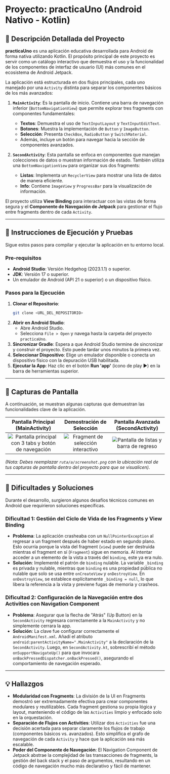 # Proyecto: practicaUno (Android Nativo - Kotlin)

## 📝 Descripción Detallada del Proyecto

**practicaUno** es una aplicación educativa desarrollada para Android de forma nativa utilizando Kotlin. El propósito principal de este proyecto es servir como un catálogo interactivo que demuestra el uso y la funcionalidad de los componentes de interfaz de usuario (UI) más comunes en el ecosistema de Android Jetpack.

La aplicación está estructurada en dos flujos principales, cada uno manejado por una `Activity` distinta para separar los componentes básicos de los más avanzados:

1.  **`MainActivity`**: Es la pantalla de inicio. Contiene una barra de navegación inferior (`BottomNavigationView`) que permite explorar tres fragments con componentes fundamentales:
    * **Textos**: Demuestra el uso de `TextInputLayout` y `TextInputEditText`.
    * **Botones**: Muestra la implementación de `Button` y `ImageButton`.
    * **Selección**: Presenta `CheckBox`, `RadioButton` y `SwitchMaterial`.
    * Además, incluye un botón para navegar hacia la sección de componentes avanzados.

2.  **`SecondActivity`**: Esta pantalla se enfoca en componentes que manejan colecciones de datos o muestran información de estado. También utiliza una `BottomNavigationView` para organizar sus dos fragments:
    * **Listas**: Implementa un `RecyclerView` para mostrar una lista de datos de manera eficiente.
    * **Info**: Contiene `ImageView` y `ProgressBar` para la visualización de información.

El proyecto utiliza **View Binding** para interactuar con las vistas de forma segura y el **Componente de Navegación de Jetpack** para gestionar el flujo entre fragments dentro de cada `Activity`.

---

## 🚀 Instrucciones de Ejecución y Pruebas

Sigue estos pasos para compilar y ejecutar la aplicación en tu entorno local.

### **Pre-requisitos**
* **Android Studio**: Versión Hedgehog (2023.1.1) o superior.
* **JDK**: Versión 17 o superior.
* Un emulador de Android (API 21 o superior) o un dispositivo físico.

### **Pasos para la Ejecución**
1.  **Clonar el Repositorio**:
    ```sh
    git clone <URL_DEL_REPOSITORIO>
    ```
2.  **Abrir en Android Studio**:
    * Abre Android Studio.
    * Selecciona `File > Open` y navega hasta la carpeta del proyecto `practicaUno`.
3.  **Sincronizar Gradle**: Espera a que Android Studio termine de sincronizar y construir el proyecto. Esto puede tardar unos minutos la primera vez.
4.  **Seleccionar Dispositivo**: Elige un emulador disponible o conecta un dispositivo físico con la depuración USB habilitada.
5.  **Ejecutar la App**: Haz clic en el botón **Run 'app'** (icono de play ▶️) en la barra de herramientas superior.

---

## 📸 Capturas de Pantalla

A continuación, se muestran algunas capturas que demuestran las funcionalidades clave de la aplicación.

| Pantalla Principal (MainActivity) | Demostración de Selección | Pantalla Avanzada (SecondActivity) |
| :--------------------------------: | :---------------------------: | :----------------------------------: |
| ![Pantalla principal con 3 tabs y botón de navegación](ruta/a/screenshot1.png) | ![Fragment de selección interactivo](ruta/a/screenshot2.png) | ![Pantalla de listas y barra de regreso](ruta/a/screenshot3.png) |

*(Nota: Debes reemplazar `ruta/a/screenshot.png` con la ubicación real de tus capturas de pantalla dentro del proyecto para que se visualicen).*

---

## 🧐 Dificultades y Soluciones

Durante el desarrollo, surgieron algunos desafíos técnicos comunes en Android que requirieron soluciones específicas.

### **Dificultad 1: Gestión del Ciclo de Vida de los Fragments y View Binding**
* **Problema**: La aplicación crasheaba con un `NullPointerException` al regresar a un fragment después de haber estado en segundo plano. Esto ocurría porque la vista del fragment (`view`) puede ser destruida mientras el fragment en sí (`Fragment`) sigue en memoria. Al intentar acceder a un elemento de la vista a través del `binding`, este ya era nulo.
* **Solución**: Implementé el patrón de `binding` nulable. La variable `_binding` es privada y nulable, mientras que `binding` es una propiedad pública no nulable que solo se usa entre `onCreateView` y `onDestroyView`. En `onDestroyView`, se establece explícitamente `_binding = null`, lo que libera la referencia a la vista y previene fugas de memoria y crasheos.

### **Dificultad 2: Configuración de la Navegación entre dos Activities con Navigation Component**
* **Problema**: Asegurar que la flecha de "Atrás" (Up Button) en la `SecondActivity` regresara correctamente a la `MainActivity` y no simplemente cerrara la app.
* **Solución**: La clave fue configurar correctamente el `AndroidManifest.xml`. Añadí el atributo `android:parentActivityName=".MainActivity"` a la declaración de la `SecondActivity`. Luego, en `SecondActivity.kt`, sobrescribí el método `onSupportNavigateUp()` para que invocara `onBackPressedDispatcher.onBackPressed()`, asegurando el comportamiento de navegación esperado.

---

## 💡 Hallazgos

* **Modularidad con Fragments**: La división de la UI en Fragments demostró ser extremadamente efectiva para crear componentes modulares y reutilizables. Cada fragment gestiona su propia lógica y layout, manteniendo el código de las `Activities` limpio y enfocado solo en la orquestación.
* **Separación de Flujos con Activities**: Utilizar dos `Activities` fue una decisión acertada para separar claramente los flujos de trabajo (componentes básicos vs. avanzados). Esto simplifica el grafo de navegación de cada `Activity` y hace que la aplicación sea más escalable.
* **Poder del Componente de Navegación**: El Navigation Component de Jetpack abstrae la complejidad de las transacciones de fragments, la gestión del back stack y el paso de argumentos, resultando en un código de navegación mucho más declarativo y fácil de mantener.
